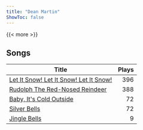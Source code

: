 ```yaml
---
title: "Dean Martin"
ShowToc: false
---
```


{{< more >}}

## Songs
Title | Plays 
----- | -----: 
[Let It Snow! Let It Snow! Let It Snow!](/songs/let-it-snow-let-it-snow-let-it-snow) | 396
[Rudolph The Red-Nosed Reindeer](/songs/rudolph-the-red-nosed-reindeer) | 388
[Baby, It's Cold Outside](/songs/baby-its-cold-outside) | 72
[Silver Bells](/songs/silver-bells) | 72
[Jingle Bells](/songs/jingle-bells) | 9


